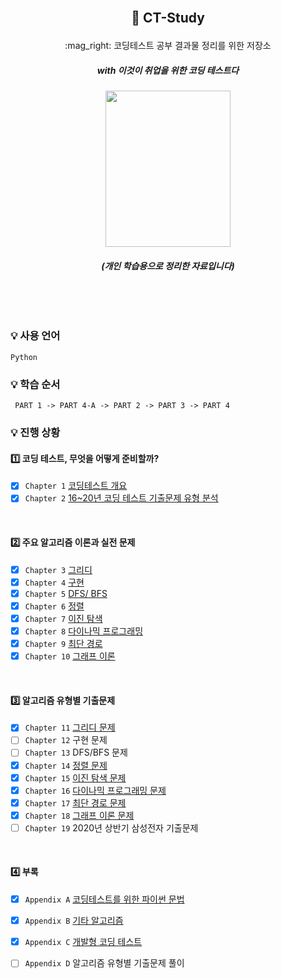 <br/>


## <p align="center"> :book:  CT-Study
<p align="center"> :mag_right: 코딩테스트 공부 결과물 정리를 위한 저장소 </p> 
 
##### <p align="center"> <b> _with 이것이 취업을 위한 코딩 테스트다_ </b>
<p align="center"><img src="https://user-images.githubusercontent.com/43170505/223956451-74dcf5c2-318a-44df-9a09-6182088f6f73.png" width="200" height="250"/>

###### <p align="center"> <b> _(개인 학습용으로 정리한 자료입니다)_ </b>

<br/>
<br/>

### :bulb: 사용 언어
```
Python
```
 
### :bulb: 학습 순서
```
 PART 1 -> PART 4-A -> PART 2 -> PART 3 -> PART 4
```


### :bulb: 진행 상황
#### :one: 코딩 테스트, 무엇을 어떻게 준비할까?
- [x] `Chapter 1` [코딩테스트 개요](https://github.com/JeongEunJi1127/CT-Study/blob/master/PART%201/Chapter%201%2C%20%EC%BD%94%EB%94%A9%ED%85%8C%EC%8A%A4%ED%8A%B8%20%EA%B0%9C%EC%9A%94.md)
- [x] `Chapter 2` [16~20년 코딩 테스트 기출문제 유형 분석](https://github.com/JeongEunJi1127/CT-Study/blob/master/PART%201/Chapter%202%2C%2016~20%EB%85%84%20%EC%BD%94%EB%94%A9%20%ED%85%8C%EC%8A%A4%ED%8A%B8%20%EA%B8%B0%EC%B6%9C%EB%AC%B8%EC%A0%9C%20%EC%9C%A0%ED%98%95%20%EB%B6%84%EC%84%9D.md)

<br/>

#### :two: 주요 알고리즘 이론과 실전 문제
- [x] `Chapter 3` [그리디](https://github.com/JeongEunJi1127/CT-Study/blob/master/PART%202/Chapter%203%2C%20%EA%B7%B8%EB%A6%AC%EB%94%94.md) 
- [x] `Chapter 4` [구현](https://github.com/JeongEunJi1127/CT-Study/blob/master/PART%202/Chapter%204%2C%20%EA%B5%AC%ED%98%84.md)
- [x] `Chapter 5` [DFS/ BFS](https://github.com/JeongEunJi1127/CT-Study/blob/master/PART%202/Chapter%205%2C%20DFS%26BFS.md)
- [x] `Chapter 6` [정렬](https://github.com/JeongEunJi1127/CT-Study/blob/master/PART%202/Chapter%206%2C%20%EC%A0%95%EB%A0%AC.md)
- [x] `Chapter 7` [이진 탐색](https://github.com/JeongEunJi1127/CT-Study/blob/master/PART%202/Chapter%207%2C%20%EC%9D%B4%EC%A7%84%20%ED%83%90%EC%83%89.md)
- [x] `Chapter 8` [다이나믹 프로그래밍](https://github.com/JeongEunJi1127/CT-Study/blob/master/PART%202/Chapter%208%2C%20%EB%8B%A4%EC%9D%B4%EB%82%98%EB%AF%B9%20%ED%94%84%EB%A1%9C%EA%B7%B8%EB%9E%98%EB%B0%8D.md)
- [x] `Chapter 9` [최단 경로](https://github.com/JeongEunJi1127/CT-Study/blob/master/PART%202/Chapter%209%2C%20%EC%B5%9C%EB%8B%A8%20%EA%B2%BD%EB%A1%9C.md)
- [x] `Chapter 10` [그래프 이론](https://github.com/JeongEunJi1127/CT-Study/blob/master/PART%202/Chapter%2010%2C%20%EA%B7%B8%EB%9E%98%ED%94%84%20%EC%9D%B4%EB%A1%A0.md)

<br/>

#### :three: 알고리즘 유형별 기출문제
- [x] `Chapter 11` [그리디 문제](https://github.com/JeongEunJi1127/CT-Study/tree/master/PART%203/Chapter%2011%2C%20%EA%B7%B8%EB%A6%AC%EB%94%94%20%EB%AC%B8%EC%A0%9C)
- [ ] `Chapter 12` 구현 문제
- [ ] `Chapter 13` DFS/BFS 문제
- [x] `Chapter 14` [정렬 문제](https://github.com/JeongEunJi1127/CT-Study/tree/master/PART%203/Chapter%2014%2C%20%EC%A0%95%EB%A0%AC%20%EB%AC%B8%EC%A0%9C)
- [x] `Chapter 15` [이진 탐색 문제](https://github.com/JeongEunJi1127/CT-Study/tree/master/PART%203/Chapter%2015%2C%20%EC%9D%B4%EC%A7%84%20%ED%83%90%EC%83%89%20%EB%AC%B8%EC%A0%9C)
- [x] `Chapter 16` [다이나믹 프로그래밍 문제](https://github.com/JeongEunJi1127/CT-Study/tree/master/PART%203/Chapter%2016%2C%20%EB%8B%A4%EC%9D%B4%EB%82%98%EB%AF%B9%20%ED%94%84%EB%A1%9C%EA%B7%B8%EB%9E%98%EB%B0%8D%20%EB%AC%B8%EC%A0%9C)
- [x] `Chapter 17` [최단 경로 문제](https://github.com/JeongEunJi1127/CT-Study/tree/master/PART%203/Chapter%2017%2C%20%EC%B5%9C%EB%8B%A8%20%EA%B2%BD%EB%A1%9C%20%EB%AC%B8%EC%A0%9C)
- [x] `Chapter 18` [그래프 이론 문제](https://github.com/JeongEunJi1127/CT-Study/tree/master/PART%203/Chapter%2018%2C%20%EA%B7%B8%EB%9E%98%ED%94%84%20%EC%9D%B4%EB%A1%A0%20%EB%AC%B8%EC%A0%9C)
- [ ] `Chapter 19` 2020년 상반기 삼성전자 기출문제

<br/>

#### :four: 부록
- [x] `Appendix A` [코딩테스트를 위한 파이썬 문법](https://github.com/JeongEunJi1127/CT-Study/tree/master/PART%204/Appendix%20A)
- [x] `Appendix B` [기타 알고리즘](https://github.com/JeongEunJi1127/CT-Study/blob/master/PART%204/Appendix%20B%2C%20%EA%B8%B0%ED%83%80%20%EC%95%8C%EA%B3%A0%EB%A6%AC%EC%A6%98.md)
- [x] `Appendix C` [개발형 코딩 테스트](https://github.com/JeongEunJi1127/CT-Study/blob/master/PART%204/Appendix%20C%2C%20%EA%B0%9C%EB%B0%9C%ED%98%95%20%EC%BD%94%EB%94%A9%ED%85%8C%EC%8A%A4%ED%8A%B8.md)
- [ ] `Appendix D` 알고리즘 유형별 기출문제 풀이



